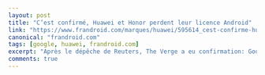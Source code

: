 ```yaml
---
layout: post
title: "C’est confirmé, Huawei et Honor perdent leur licence Android"
link: "https://www.frandroid.com/marques/huawei/595614_cest-confirme-huawei-perd-sa-licence-android"
canonical: "frandroid.com"
tags: [google, huawei, frandroid.com]
excerpt: "Après le dépêche de Reuters, The Verge a eu confirmation: Google a bien retiré la licence Android à Huawei (et Honor)."
comments: true
---
```

